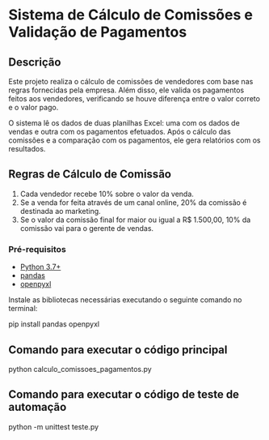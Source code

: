 # Sistema de Cálculo de Comissões e Validação de Pagamentos

## Descrição

Este projeto realiza o cálculo de comissões de vendedores com base nas regras fornecidas pela empresa. Além disso, ele valida os pagamentos feitos aos vendedores, verificando se houve diferença entre o valor correto e o valor pago.

O sistema lê os dados de duas planilhas Excel: uma com os dados de vendas e outra com os pagamentos efetuados. Após o cálculo das comissões e a comparação com os pagamentos, ele gera relatórios com os resultados.

## Regras de Cálculo de Comissão

1. Cada vendedor recebe 10% sobre o valor da venda.
2. Se a venda for feita através de um canal online, 20% da comissão é destinada ao marketing.
3. Se o valor da comissão final for maior ou igual a R$ 1.500,00, 10% da comissão vai para o gerente de vendas.

### Pré-requisitos

- [Python 3.7+](https://www.python.org/)
- [pandas](https://pandas.pydata.org/)
- [openpyxl](https://openpyxl.readthedocs.io/)

Instale as bibliotecas necessárias executando o seguinte comando no terminal:

pip install pandas openpyxl

## Comando para executar o código principal 

python calculo_comissoes_pagamentos.py

## Comando para executar o código de teste de automação

python -m unittest teste.py








